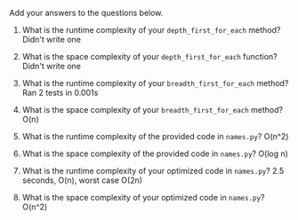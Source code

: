 Add your answers to the questions below.

1. What is the runtime complexity of your `depth_first_for_each` method?
Didn't write one
2. What is the space complexity of your `depth_first_for_each` function?
Didn't write one
3. What is the runtime complexity of your `breadth_first_for_each` method?
Ran 2 tests in 0.001s
4. What is the space complexity of your `breadth_first_for_each` method?
O(n)

5. What is the runtime complexity of the provided code in `names.py`?
O(n^2)
6. What is the space complexity of the provided code in `names.py`?
O(log n)
7. What is the runtime complexity of your optimized code in `names.py`?
2.5 seconds, O(n), worst case O(2n)
8. What is the space complexity of your optimized code in `names.py`?
O(n^2)